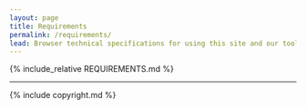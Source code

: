 ```yaml
---
layout: page
title: Requirements
permalink: /requirements/
lead: Browser technical specifications for using this site and our tools
---
```


{% include_relative REQUIREMENTS.md %}

- - -

{% include copyright.md %}